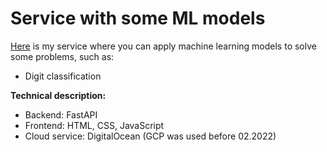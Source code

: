 # Service with some ML models
[Here](FIXME) is my service where you can apply machine learning models to solve some problems, such as:
- Digit classification

**Technical description:**
- Backend: FastAPI
- Frontend: HTML, CSS, JavaScript
- Cloud service: DigitalOcean (GCP was used before 02.2022)

